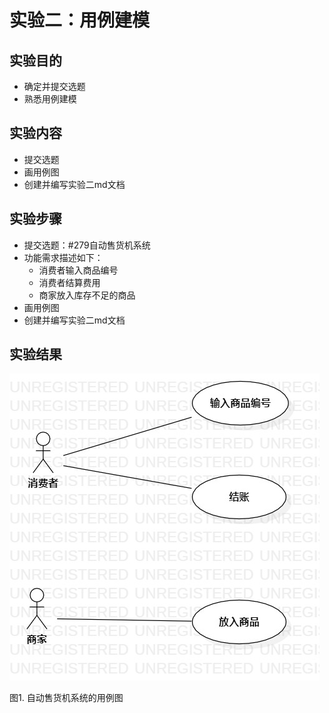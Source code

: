 # 实验二：用例建模

## 实验目的

- 确定并提交选题
- 熟悉用例建模

## 实验内容

- 提交选题
- 画用例图
- 创建并编写实验二md文档

## 实验步骤

- 提交选题：#279自动售货机系统
- 功能需求描述如下：
  - 消费者输入商品编号
  - 消费者结算费用
  - 商家放入库存不足的商品
- 画用例图
- 创建并编写实验二md文档

## 实验结果

![用例图](./model2.jpg)

图1. 自动售货机系统的用例图
